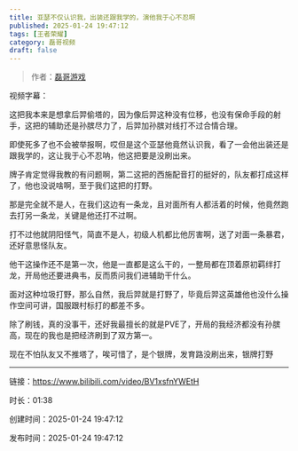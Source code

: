 ```yaml
---
title: 亚瑟不仅认识我，出装还跟我学的，演他我于心不忍啊
published: 2025-01-24 19:47:12
tags: [王者荣耀]
category: 磊哥视频
draft: false
---
```



> 作者：[磊哥游戏](https://space.bilibili.com/268941858?spm_id_from=333.788.upinfo.head.click)

视频字幕：

这把我本来是想拿后羿偷塔的，因为像后羿这种没有位移，也没有保命手段的射手，这把的辅助还是孙膑尽力了，后羿加孙膑对线打不过合情合理。

即使死多了也不会被举报啊，哎但是这个亚瑟他竟然认识我，看了一会他出装还是跟我学的，这让我于心不忍呐，他这把要是没刷出来。

牌子肯定觉得我教的有问题啊，第二这把的西施配音打的挺好的，队友都打成这样了，他也没说啥啊，至于我们这把的打野。

那是完全就不是人，在我们这边有一条龙，且对面所有人都活着的时候，他竟然跑去打另一条龙，关键是他还打不过啊。

打不过他就阴阳怪气，简直不是人，初级人机都比他厉害啊，送了对面一条暴君，还好意思怪队友。

他干这操作还不是第一次，他是一直都是这么干的，一整局都在顶着原初羁绊打龙，开局他还要进典韦，反而质问我们进辅助干什么。

面对这种垃圾打野，那么自然，我后羿就是打野了，毕竟后羿这英雄他也没什么操作空间可讲，国服跟村标打的都差不多。

除了刷钱，真的没事干，还好我最擅长的就是PVE了，开局的我经济都没有孙膑高，现在的我也是把经济刷到了双方第一。

现在不怕队友又不推塔了，唉可惜了，是个银牌，发育路没刷出来，银牌打野

---


链接：https://www.bilibili.com/video/BV1xsfnYWEtH



时长：01:38

创建时间：2025-01-24 19:47:12

发布时间：2025-01-24 19:47:12
